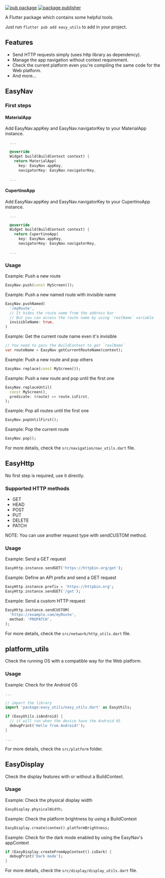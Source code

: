 [![pub package](https://img.shields.io/pub/v/easy_utils.svg)](https://pub.dev/packages/easy_utils)
[![package publisher](https://img.shields.io/pub/publisher/easy_utils.svg)](https://pub.dev/packages/easy_utils/publisher)

A Flutter package which contains some helpful tools.

Just run `flutter pub add easy_utils` to add in your project.

## Features
- Send HTTP requests simply (uses http library as dependency).
- Manage the app navigation without context requirement.
- Check the current platform even you're compiling the same code for the Web platform.
- And more...

## EasyNav

### First steps

#### MaterialApp

Add EasyNav.appKey and EasyNav.navigatorKey to your MaterialApp instance.

```dart
  ...

  @override
  Widget build(BuildContext context) {
    return MaterialApp(
      key: EasyNav.appKey,
      navigatorKey: EasyNav.navigatorKey,

  ...
```

#### CupertinoApp

Add EasyNav.appKey and EasyNav.navigatorKey to your CupertinoApp instance.

```dart
  ...

  @override
  Widget build(BuildContext context) {
    return CupertinoApp(
      key: EasyNav.appKey,
      navigatorKey: EasyNav.navigatorKey,

  ...
```

### Usage

Example: Push a new route

```dart
EasyNav.push(const MyScreen());
```

Example: Push a new named route with invisible name
```dart
EasyNav.pushNamed(
  '/myRoute',
  // It hides the route name from the address bar
  // But you can access the route name by using `realName` variable
  invisibleName: true,
)
```

Example: Get the current route name even it's invisible
```dart
// You need to pass the BuildContext to get `realName`
var routeName = EasyNav.getCurrentRouteName(context);
```

Example: Push a new route and pop others

```dart
EasyNav.replace(const MyScreen());
```

Example: Push a new route and pop until the first one

```dart
EasyNav.replaceUntil(
  const MyScreen(),
  predicate: (route) => route.isFirst,
);
```

Example: Pop all routes until the first one

```dart
EasyNav.popUntilFirst();
```

Example: Pop the current route

```dart
EasyNav.pop();
```

For more details, check the `src/navigation/nav_utils.dart` file.

## EasyHttp

No first step is required, use it directly.

### Supported HTTP methods

- GET
- HEAD
- POST
- PUT
- DELETE
- PATCH

NOTE: You can use another request type with sendCUSTOM method.

### Usage

Example: Send a GET request

```dart
EasyHttp.instance.sendGET('https://httpbin.org/get');
```

Example: Define an API prefix and send a GET request

```dart
EasyHttp.instance.prefix = 'https://httpbin.org';
EasyHttp.instance.sendGET('/get');
```

Example: Send a custom HTTP request

```dart
EasyHttp.instance.sendCUSTOM(
  'https://example.com/myRoute',
  method: 'PROPATCH',
);
```

For more details, check the `src/network/http_utils.dart` file.

## platform_utils

Check the running OS with a compatible way for the Web platform.

### Usage

Example: Check for the Android OS

```dart
...

// import the library
import 'package:easy_utils/easy_utils.dart' as EasyUtils;

if (EasyUtils.isAndroid) {
  // it will run when the device have the Android OS
  debugPrint('Hello from Android!');
}

...
```

For more details, check the `src/platform` folder.

## EasyDisplay

Check the display features with or without a BuildContext.

### Usage

Example: Check the physical display width

```dart
EasyDisplay.physicalWidth;
```

Example: Check the platform brightness by using a BuildContext

```dart
EasyDisplay.create(context).platformBrightness;
```

Example: Check for the dark mode enabled by using the EasyNav's appContext

```dart
if (EasyDisplay.createFromAppContext().isDark) {
  debugPrint('Dark mode');
}
```

For more details, check the `src/display/display_utils.dart` file.
